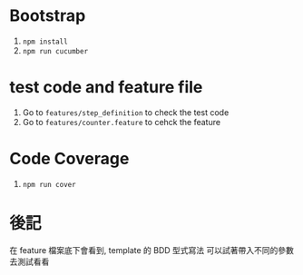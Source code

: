 # Bootstrap
1. `npm install`
2. `npm run cucumber`

# test code and feature file
1. Go to `features/step_definition` to check the test code 
2. Go to `features/counter.feature` to cehck the feature

# Code Coverage

1. `npm run cover`

# 後記
在 feature 檔案底下會看到, template 的 BDD 型式寫法
可以試著帶入不同的參數去測試看看